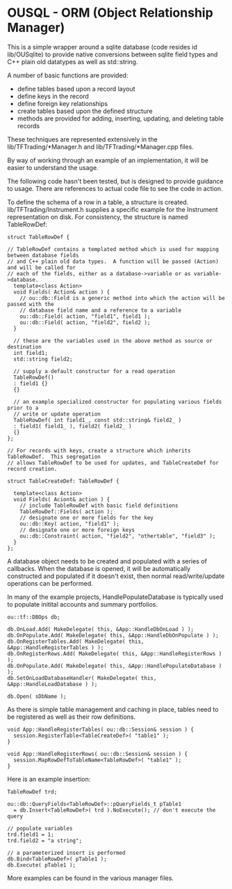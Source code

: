 # OUSQL - ORM (Object Relationship Manager)

This is a simple wrapper around a sqlite database (code resides id lib/OUSqlite) to provide native conversions between sqlite field types and C++ plain old datatypes as well as std::string.

A number of basic functions are provided:
+ define tables based upon a record layout
+ define keys in the record
+ define foreign key relationships
+ create tables based upon the defined structure
+ methods are provided for adding, inserting, updating, and deleting table records

These techniques are represented extensively in the lib/TFTrading/*Manager.h and lib/TFTrading/*Manager.cpp files.

By way of working through an example of an implementation, it will be easier to understand the usage.

The following code hasn't been tested, but is designed to provide guidance to usage.  There are references to actual code file to see the code in action.

To define the schema of a row in a table, a structure is created.  lib/TFTrading/Instrument.h supplies a specific example for the Instrument representation on disk.  For consistency, the structure is named TableRowDef:

```
struct TableRowDef {

// TableRowDef contains a templated method which is used for mapping between database fields
// and C++ plain old data types.  A function will be passed (Action) and will be called for 
// each of the fields, either as a database->variable or as variable->database.
  template<class Action>
  void Fields( Action& action ) {
    // ou::db::Field is a generic method into which the action will be passed with the
    // database field name and a reference to a variable
    ou::db::Field( action, "field1", field1 );
    ou::db::Field( action, "field2", field2 );
  }

  // these are the variables used in the above method as source or destination
  int field1;
  std::string field2;

  // supply a default constructor for a read operation
  TableRowDef()
  : field1 {}
  {}

  // an example specialized constructor for populating various fields prior to a
  // write or update operation
  TableRowDef( int field1_, const std::string& field2_ )
  : field1( field1_ ), field2( field2_ )
  {}
};

// For records with keys, create a structure which inherits TableRowDef.  This segregation
// allows TableRowDef to be used for updates, and TableCreateDef for record creation.

struct TableCreateDef: TableRowDef {

  template<class Action>
  void Fields( Aciont& action ) {
    // include TableRowDef with basic field definitions
    TableRowDef::Fields( action );
    // designate one or more fields for the key
    ou::db::Key( action, "field1" );
    // designate one or more foreign keys
    ou::db::Constraint( action, "field2", "othertable", "field3" );
  }
};
```

A database object needs to be created and populated with a series of callbacks.  When the database is opened, it will be automatically constructed and populated if it doesn't exist, then normal read/write/update operations can be performed.

In many of the example projects, HandlePopulateDatabase is typically used to populate initital accounts and summary portfolios.

```
ou::tf::DBOps db;

db.OnLoad.Add( MakeDelegate( this, &App::HandleDbOnLoad ) );
db.OnPopulate.Add( MakeDelegate( this, &App::HandleDbOnPopulate ) );
db.OnRegisterTables.Add( MakeDelegate( this, &App::HandleRegisterTables ) );
db.OnRegisterRows.Add( MakeDelegate( this, &App::HandleRegisterRows ) );
db.OnPopulate.Add( MakeDelegate( this, &App::HandlePopulateDatabase ) );
db.SetOnLoadDatabaseHandler( MakeDelegate( this, &App::HandleLoadDatabase ) );

db.Open( sDbName );
```

As there is simple table management and caching in place, tables need to be registered as well as their row definitions.

```
void App::HandleRegisterTables( ou::db::Session& session ) {
  session.RegisterTable<TableCreateDef>( "table1" );
}

void App::HandleRegisterRows( ou::db::Session& session ) {
  session.MapRowDefToTableName<TableRowDef>( "table1" );
}
```
Here is an example insertion:

```
TableRowDef trd;

ou::db::QueryFields<TableRowDef>::pQueryFields_t pTable1 
  = db.Insert<TableRowDef>( trd ).NoExecute(); // don't execute the query

// populate variables
trd.field1 = 1;
trd.field2 = "a string";

// a parameterized insert is performed
db.Bind<TableRowDef>( pTable1 );
db.Execute( pTable1 );
```

More examples can be found in the various manager files.

